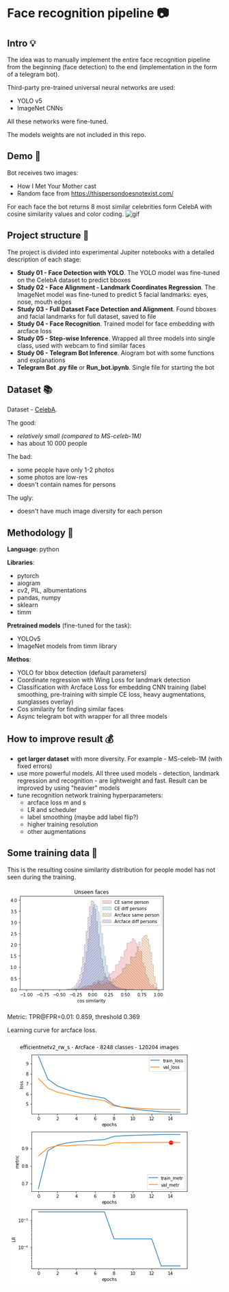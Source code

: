 
# Face recognition pipeline :camera:

## Intro :bulb:

The idea was to manually implement the entire face recognition pipeline from the beginning (face detection) to the end (implementation in the form of a telegram bot).

Third-party pre-trained universal neural networks are used:
- YOLO v5
- ImageNet CNNs

All these networks were fine-tuned.

The models weights are not included in this repo.

## Demo :iphone:

Bot receives two images:
- How I Met Your Mother cast
- Random face from https://thispersondoesnotexist.com/

For each face the bot returns 8 most similar celebrities form CelebA with cosine similarity values and color coding.
![gif](demo_face_recognition.gif)

## Project structure :ledger:

The project is divided into experimental Jupiter notebooks with a detailed description of each stage:

- **Study 01 - Face Detection with YOLO**. The YOLO model was fine-tuned on the CelebA dataset to predict bboxes
- **Study 02 - Face Alignment - Landmark Coordinates Regression**. The ImageNet model was fine-tuned to predict 5 facial landmarks: eyes, nose, mouth edges
- **Study 03 - Full Dataset Face Detection and Alignment**. Found bboxes and facial landmarks for full dataset, saved to file
- **Study 04 - Face Recognition**. Trained model for face embedding with arcface loss
- **Study 05 - Step-wise Inference**. Wrapped all three models into single class, used with webcam to find similar faces
- **Study 06 - Telegram Bot Inference**. Aiogram bot with some functions and explanations
- **Telegram Bot .py file** or **Run_bot.ipynb**. Single file for starting the bot

## Dataset :books:

Dataset - [CelebA](https://mmlab.ie.cuhk.edu.hk/projects/CelebA.html).

The good:
- *relatively small (compared to MS-celeb-1M)*
- has about 10 000 people

The bad:
- some people have only 1-2 photos
- some photos are low-res
- doesn't contain names for persons

The ugly:
- doesn't have much image diversity for each person

## Methodology :ant:

**Language**: python

**Libraries**:
- pytorch
- aiogram
- cv2, PIL, albumentations
- pandas, numpy
- sklearn
- timm

**Pretrained models** (fine-tuned for the task):
- YOLOv5
- ImageNet models from timm library

**Methos**:
- YOLO for bbox detection (default parameters)
- Coordinate regression with Wing Loss for landmark detection
- Classification with Arcface Loss for embedding CNN training (label smoothing, pre-training with simple CE loss, heavy augmentations, sunglasses overlay)
- Cos similarity for finding similar faces
- Async telegram bot with wrapper for all three models

## How to improve result :moneybag:
- **get larger dataset** with more diversity. For example - MS-celeb-1M (with fixed errors)
- use more powerful models. All three used models - detection, landmark regression and recognition - are lightweight and fast. Result can be improved by using "heavier" models
- tune recognition network training hyperparameters:
    - arcface loss m and s
    - LR and scheduler
    - label smoothing (maybe add label flip?)
    - higher training resolution
    - other augmentations
    
## Some training data :wrench:

This is the resulting cosine similarity distribution for people model has not seen during the training.

![cos_sim](unseen_faces_similarity_distrib.png)

Metric: TPR@FPR=0.01: 0.859, threshold 0.369

Learning curve for arcface loss.

![cos_sim](arcface_learning_curve.png)